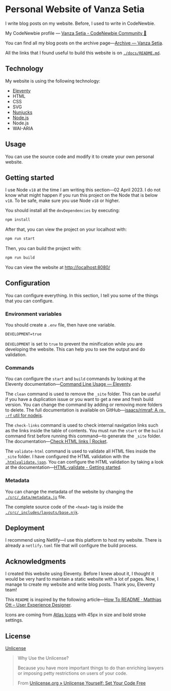 # Personal Website of Vanza Setia

I write blog posts on my website. Before, I used to write in CodeNewbie.

My CodeNewbie profile — [Vanza Setia - CodeNewbie Community 🌱](https://community.codenewbie.org/vanzasetia)

You can find all my blog posts on the archive page—[Archive — Vanza Setia](https://vanzasetia.site/archive/).

All the links that I found useful to build this website is on [`./docs/README.md`](./docs/README.md).

## Technology

My website is using the following technology:

- [Eleventy](https://www.11ty.dev/)
- HTML
- CSS
- SVG
- [Nunjucks](https://mozilla.github.io/nunjucks/)
- [Node.js](https://nodejs.org/en/)
- Node.js
- WAI-ARIA

## Usage

You can use the source code and modify it to create your own personal website.

## Getting started

I use Node `v18` at the time I am writing this section—02 April 2023. I do not know what might happen if you run this project on the Node that is below `v18`. To be safe, make sure you use Node `v18` or higher.

You should install all the `devDependencies` by executing:

```bash
npm install
```

After that, you can view the project on your localhost with:

```bash
npm run start
```

Then, you can build the project with:

```bash
npm run build
```

You can view the website at [http://localhost:8080/](http://localhost:8080/)

## Configuration

You can configure everything. In this section, I tell you some of the things that you can configure.

### Environment variables

You should create a `.env` file, then have one variable.

```txt
DEVELOPMENT=true
```

`DEVELOPMENT` is set to `true` to prevent the minification while you are developing the website. This can help you to see the output and do validation.

### Commands

You can configure the `start` and `build` commands by looking at the Eleventy documentation—[Command Line Usage — Eleventy](https://www.11ty.dev/docs/usage/).

The `clean` command is used to remove the `_site` folder. This can be useful if you have a duplication issue or you want to get a new and fresh build version. You can change the command by adding or removing more folders to delete. The full documentation is available on GitHub—[isaacs/rimraf: A `rm -rf` util for nodejs](https://github.com/isaacs/rimraf).

The `check-links` command is used to check internal navigation links such as the links inside the table of contents. You must run the `start` or the `build` command first before running this command—to generate the `_site` folder. The documentation—[Check HTML links | Rocket](https://rocket.modern-web.dev/tools/check-html-links/overview/).

The `validate-html` command is used to validate all HTML files inside the `_site` folder. I have configured the HTML validation with the [`.htmlvalidate.json`](./.htmlvalidate.json). You can configure the HTML validation by taking a look at the documentation—[HTML-validate - Getting started](https://html-validate.org/usage/index.html).

### Metadata

You can change the metadata of the website by changing the [`./src/_data/metadata.js`](./src/_data/metadata.js) file.

The complete source code of the `<head>` tag is inside the [`./src/_includes/layouts/base.njk`](./src/_includes/layouts/base.njk).

## Deployment

I recommend using Netlify—I use this platform to host my website. There is already a `netlify.toml` file that will configure the build process.

## Acknowledgments

I created this website using Eleventy. Before I knew about it, I thought it would be very hard to maintain a static website with a lot of pages. Now, I manage to create my website and write blog posts. Thank you, Eleventy team!

This `README` is inspired by the following article—[How To README · Matthias Ott – User Experience Designer](https://matthiasott.com/notes/how-to-readme).

Icons are coming from [Atlas Icons](https://atlasicons.vectopus.com/) with 45px in size and bold stroke settings.

## License

[Unlicense](./LICENSE)

> Why Use the Unlicense?
>
> Because you have more important things to do than enriching lawyers or imposing petty restrictions on users of your code.
>
> From [Unlicense.org » Unlicense Yourself: Set Your Code Free](https://unlicense.org/)
